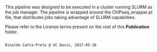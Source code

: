 
This pipeline was designed to be executed in a cluster running SLURM as the job manager. The pipeline is wrapped around the ChIPseq_wrapper.pl file, that distributes jobs taking advantage of SLURM capabilities.

Please refer to the License terms present on the root of this ***Publication*** folder.


                                                                            Rinaldo Catta-Preta @ UC Davis, 2017-05-16
                                                                            
